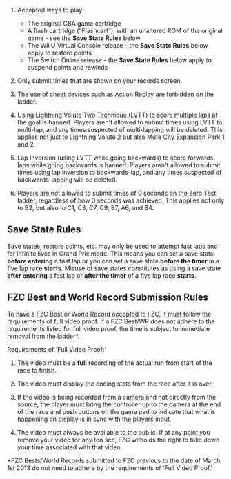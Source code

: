 1. Accepted ways to play:

    - The original GBA game cartridge
    - A flash cartridge ("Flashcart"), with an unaltered ROM of the original game - see the **Save State Rules** below
    - The Wii U Virtual Console release - the **Save State Rules** below apply to restore points
    - The Switch Online release - the **Save State Rules** below apply to suspend points and rewinds

1. Only submit times that are shown on your records screen.

1. The use of cheat devices such as Action Replay are forbidden on the ladder.

1. Using Lightning Volute Two Technique (LVTT) to score multiple laps at the goal is banned. Players aren't allowed to submit times using LVTT to multi-lap, and any times suspected of multi-lapping will be deleted. This applies not just to Lightning Volute 2 but also Mute City Expansion Park 1 and 2.

1. Lap Inversion (using LVTT while going backwards) to score forwards laps while going backwards is banned. Players aren't allowed to submit times using lap inversion to backwards-lap, and any times suspected of backwards-lapping will be deleted.

1. Players are not allowed to submit times of 0 seconds on the Zero Test ladder, regardless of how 0 seconds was achieved. This applies not only to B2, but also to C1, C3, C7, C9, B7, A6, and S4.


## Save State Rules

Save states, restore points, etc. may only be used to attempt fast laps and for infinite lives in Grand Prix mode. This means you can set a save state **before entering** a fast lap or you can set a save state **before the timer** in a five lap race **starts**. Misuse of save states constitutes as using a save state **after entering** a fast lap or **after the timer** of a five lap race **starts**.


## FZC Best and World Record Submission Rules

To have a FZC Best or World Record accepted to FZC, it must follow the requirements of full video proof. If a FZC Best/WR does not adhere to the requirements listed for full video proof, the time is subject to immediate removal from the ladder\*.

Requirements of 'Full Video Proof:'

1. The video must be a **full** recording of the actual run from start of the race to finish.

1. The video must display the ending stats from the race after it is over.

1. If the video is being recorded from a camera and not directly from the source, the player must bring the controller up to the camera at the end of the race and push buttons on the game pad to indicate that what is happening on display is in sync with the players input.

1. The video must always be available to the public. If at any point you remove your video for any too see, FZC witholds the right to take down your time associated with that video.

\*FZC Bests/World Records submitted to FZC previous to the date of March 1st 2013 do not need to adhere by the requirements of 'Full Video Proof.'

